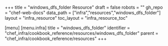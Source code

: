 +++
title = "windows_dfs_folder Resource"
draft = false
robots = ""
gh_repo = "chef-web-docs"
data_path = ["infra","resources","windows_dfs_folder"]
layout = "infra_resource"
toc_layout = "infra_resource_toc"

[menu]
  [menu.infra]
    title = "windows_dfs_folder"
    identifier = "chef_infra/cookbook_reference/resources/windows_dfs_folder"
    parent = "chef_infra/cookbook_reference/resources"
+++

<!-- The contents of this page are automatically generated from the windows_dfs_folder.yaml file in the data directory. -->
<!-- To suggest a change, edit the https://github.com/chef/chef/blob/main/lib/chef/resource/windows_dfs_folder.rb file
      and submit a pull request to the https://github.com/chef/chef repository. -->
